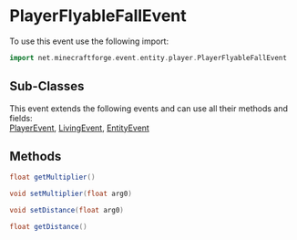 # PlayerFlyableFallEvent

To use this event use the following import:
```groovy
import net.minecraftforge.event.entity.player.PlayerFlyableFallEvent
```

## Sub-Classes
This event extends the following events and can use all their methods and fields: <br>
[PlayerEvent](player_event.md), [LivingEvent](living_event.md), [EntityEvent](entity_event.md)

## Methods
```groovy
float getMultiplier()
```

```groovy
void setMultiplier(float arg0)
```

```groovy
void setDistance(float arg0)
```

```groovy
float getDistance()
```

